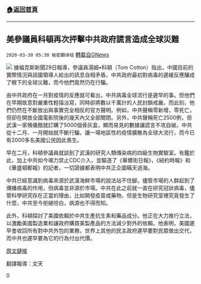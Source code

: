 ###  [:house:返回首頁](https://github.com/ourhimalayas/txt)
---

## 美參議員科頓再次抨擊中共政府謊言造成全球災難
`2020-03-30 05:30 秘密翻译组` [轉載自GNews](https://gnews.org/zh-hant/157019/)

![](https://s3-ap-northeast-1.amazonaws.com/news.guo.offload.media/wp-content/uploads/2020/03/30052404/02CD33CC-9849-4AAE-A5BF-C7FE7C70D43D.jpeg)
據福克斯新聞29日報導，參議員湯姆•科頓（Tom Cotton）指出，中國目前的實際情況與該國領導人給出的訊息自相矛盾，中共政府最初對病毒的遲緩反應釀成了眼下的全球災難，而今他們竟然仍在行騙。

由中共政府在一月對疫情的反應就可看出，中共病毒全球流行是遲早的事。但他們在早期故意對嚴重性輕描淡寫，同時卻將數以千萬計的人民封鎖戒嚴。而此刻，他們仍然在不斷放出與事實完全相反的官方聲明。例如，中共聲稱零新增，零死亡，但卻在開放全國電影院後的幾天內又全部關閉。另外，中共聲稱死亡2500例，但武漢一家殯儀館就訂購了5000個骨灰盒，顯而易見的數據讓謊言不攻自破。中共從十二月、一月開始就不斷行騙，讓一場地區性的疫情擴散為全球大流行，而今已有2000多名美國公民因此喪生。

早在二月，科頓參議員就談到了武漢的研究人類傳染病的四級生物實驗室。有鑑於此，加上中共如今竭力禁止CDC介入，並驅逐了《華爾街日報》，《紐約時報》和《華盛頓郵報》的記者，一切證據都表明中共正企圖瞞天過海。

中共已經意識到病毒來源於武漢海鮮市場的說法站不住腳。儘管市場的人群起到了傳播病毒的作用，但病毒並非源於市場。中共在此之前就一直在研究冠狀病毒，儘管科學研究存在正當的理由，比如開發疫苗或藥物，但是生物研究室裡究竟發生了什麼，中共至今拒絕坦白，病源也不得而知。

此外，科頓探討了美國依賴於中共生產抗生素和藥品成分。他正在大力推行立法，以激勵美國製造業和讓政府購買美製產品的方法減少對外的依賴。他表明，美國遲早會收回所有對中共外包的業務，世界上其他的民主政府遲早要對民眾做出交代，而中共也遲早要為它的行為付出代價。

[原文鏈接](https://www.foxnews.com/politics/sen-cotton-chinese-government-still-lying-about-coronavirus-as-evidence-indicates-rising-death-tolls)

翻譯報導：文天

0
